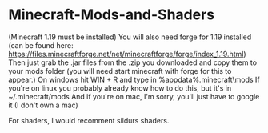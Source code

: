 # Minecraft-Mods-and-Shaders

(Minecraft 1.19 must be installed)
You will also need forge for 1.19 installed (can be found here: https://files.minecraftforge.net/net/minecraftforge/forge/index_1.19.html)
Then just grab the .jar files from the .zip you downloaded and copy them to your mods folder (you will need start minecraft with forge for this to appear.)
On windows hit WIN + R and type in %appdata%\.minecraft\mods
If you're on linux you probably already know how to do this, but it's in ~/.minecraft/mods
And if you're on mac, I'm sorry, you'll just have to google it (I don't own a mac)

For shaders, I would recomment sildurs shaders.
